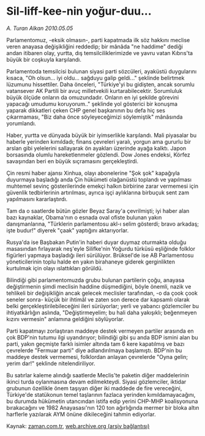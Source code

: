 # Sil-liff-kee-nin yoğur-duu...

*A. Turan Alkan 2010.05.05*

<tr><td class="metin" colspan="2" style="padding-top: 20px; padding-left: 5px; ">Parlamentomuz, -eksik olmasın-, parti kapatmada ilk söz hakkını meclise veren anayasa değişikliğini reddedip; bir mânâda "ne haddime" dediği andan itibaren olay, yurtta, dış temsilciliklerimizde ve yavru vatan Kıbrıs'ta büyük bir coşkuyla karşılandı.</td></tr><tr><td class="metin" colspan="2" style="padding-top: 20px; padding-left: 5px; "><p>Parlamentoda temsilcisi bulunan siyasi parti sözcüleri, ayaküstü duygularını kısaca, "Oh olsun... iyi oldu... sağduyu galip geldi..." şeklinde belirtmek lüzumunu hissettiler. Daha önceleri, "Türkiye'yi bu gidişten, ancak sorumlu vatansever AK Partili bir avuç milletvekili kurtarabilecektir. Sorumluluk büyük ölçüde onların da omuzundadır. Onların en iyi şekilde görevini yapacağı umudumu koruyorum.." şeklinde yol gösterici bir konuşma yaparak dikkatleri çeken CHP genel başkanının bu defa hiç ses çıkarmaması, "Biz daha önce söyleyeceğimizi söylemiştik" mânâsında yorumlandı.
<p>Haber, yurtta ve dünyada büyük bir iyimserlikle karşılandı. Mali piyasalar bu haberle yerinden kımıldadı; finans çevreleri yaralı, yorgun ama gururlu bir arslan gibi yelelerini sallayarak ön ayakları üzerinde ayağa kalktı. Japon borsasında olumlu hareketlenmeler gözlendi. Dow Jones endeksi, Körfez savaşından beri en büyük sıçramasını gerçekleştirdi.
<p>Çin resmi haber ajansı Xinhua, olayı abonelerine "Şok şok" kapağıyla duyurmaya başladığı anda Çin hükümeti olağanüstü toplandı ve yapılması muhtemel sevinç gösterilerinde emekçi halkın birbirine zarar vermemesi için güvenlik tedbirlerinin artırılması, ayrıca işçi aylıklarına birbuçuk sent zam yapılmasını kararlaştırdı.
<p>Tam da o saatlerde bütün gözler Beyaz Saray'a çevrilmişti; iyi haber alan bazı kaynaklar, Obama'nın o esnada oval ofiste bulunan yakın danışmanlarına, "Türklerin parlamentosu akl-ı selim gösterdi; bravo arkadaş; işte budur!" diyerek "çaak" yaptığını aktarıyorlar.
<p> Rusya'da ise Başbakan Putin'in haberi duyar duymaz oturmakta olduğu masasından fırlayarak neş'eyle Silifke'nin Yoğurdu türküsü eşliğinde folklor figürleri yapmaya başladığı ileri sürülüyor. Brüksel'de ise AB Parlamentosu yöneticilerinin toplu halde en yakın birahaneye giderek gerginlikten kurtulmak için olayı ıslattıkları görüldü.
<p>Bilindiği gibi parlamentomuzda grubu bulunan partilerin çoğu, anayasa değiştirmenin şimdi meclisin haddine düşmediğini, böyle önemli, nazik ve tehlikeli bir değişikliğin ancak gelecek meclisler tarafından, -o da çook çook seneler sonra- küçük bir ihtimâl ve zaten son derece dar kapsamlı olarak belki gerçekleştirilebileceğini ileri sürüyorlar; yerli ve yabancı gözlemciler bu ihtiyatkârlığın aslında, "Değiştirmeyelim; bu hali daha yakışıklı; beğenmeyen kızını vermesin" anlamına geldiğini söylüyorlar.
<p>Parti kapatmayı zorlaştıran maddeye destek vermeyen partiler arasında en çok BDP'nin tutumu ilgi uyandırıyor; bilindiği gibi şu anda BDP ismini alan bu parti, yakın geçmişte farklı isimler altında tam 6 kere kapatılmış ve bazı çevrelerde "Fermuar parti" diye adlandırılmaya başlamıştı. BDP'nin bu maddeye destek vermemesi, folklordan anlayan çevrelerde "Oyna gelin; yerim dar!" şeklinde nitelendiriliyor.
<p>Bu satırlar kaleme alındığı saatlerde Meclis'te paketin diğer maddelerinin ikinci turda oylanmasına devam edilmekteydi. Siyasi gözlemciler, iktidar grubunun özellikle önem taşıyan diğer iki maddede de fire vereceğini, Türkiye'de statükonun temel taşlarının fazlaca yerinden kımıldamayacağını, bu durumda hükümetin utancından istifa edip yerini CHP-MHP koalisyonuna bırakacağını ve 1982 Anayasası'nın 120 ton ağırlığında mermer bir bloka altın harflerle yazılarak AYM önüne dikileceğini tahmin ediyorlar. <br/></p></p></p></p></p></p></p></p></td></tr>

Kaynak: [zaman.com.tr](http://zaman.com.tr/yazar.do?yazino=980456), [web.archive.org (arşiv bağlantısı)](http://web.archive.org/web/20100510073601/http://zaman.com.tr:80/yazar.do?yazino=980456)
